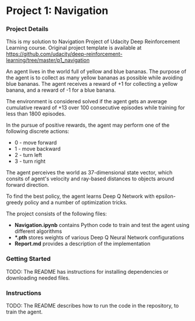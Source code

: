 # Project 1: Navigation
### Project Details

This is my solution to Navigation Project of Udacity Deep Reinforcement Learning course. Original project template is available at https://github.com/udacity/deep-reinforcement-learning/tree/master/p1_navigation

An agent lives in the world full of yellow and blue bananas. The purpose of the agent is to collect as many yellow bananas as possible while avoiding blue bananas. The agent receives a reward of +1 for collecting a yellow banana, and a reward of -1 for a blue banana.

The environment is considered solved if the agent gets an average cumulative reward of +13 over 100 consecutive episodes while training for less than 1800 episodes.

In the pursue of positive rewards, the agent may perform one of the following discrete actions:
* 0 - move forward
* 1 - move backward
* 2 - turn left
* 3 - turn right

The agent perceives the world as 37-dimensional state vector, which consits of agent's velocity and ray-based distances to objects around forward direction.

To find the best policy, the agent learns Deep Q Network with epsilon-greedy policy and a number of optimization tricks.

The project consists of the following files:

* __Navigation.ipynb__ contains Python code to train and test the agent using different algorithms
* __*.pth__ stores weights of various Deep Q Neural Network configurations
* __Report.md__ provides a description of the implementation

### Getting Started

TODO: The README has instructions for installing dependencies or downloading needed files.

### Instructions

TODO: The README describes how to run the code in the repository, to train the agent.
